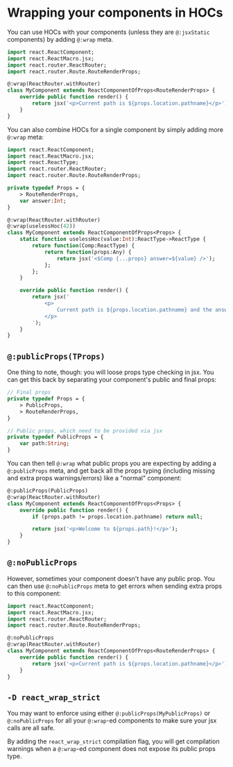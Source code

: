 # Wrapping your components in HOCs

You can use HOCs with your components (unless they are `@:jsxStatic` components)
by adding `@:wrap` meta.

```haxe
import react.ReactComponent;
import react.ReactMacro.jsx;
import react.router.ReactRouter;
import react.router.Route.RouteRenderProps;

@:wrap(ReactRouter.withRouter)
class MyComponent extends ReactComponentOfProps<RouteRenderProps> {
	override public function render() {
		return jsx('<p>Current path is ${props.location.pathname}</p>');
	}
}
```

You can also combine HOCs for a single component by simply adding more `@:wrap`
meta:

```haxe
import react.ReactComponent;
import react.ReactMacro.jsx;
import react.ReactType;
import react.router.ReactRouter;
import react.router.Route.RouteRenderProps;

private typedef Props = {
	> RouteRenderProps,
	var answer:Int;
}

@:wrap(ReactRouter.withRouter)
@:wrap(uselessHoc(42))
class MyComponent extends ReactComponentOfProps<Props> {
	static function uselessHoc(value:Int):ReactType->ReactType {
		return function(Comp:ReactType) {
			return function(props:Any) {
				return jsx('<$Comp {...props} answer=${value} />');
			};
		};
	}

	override public function render() {
		return jsx('
			<p>
				Current path is ${props.location.pathname} and the answer is ${props.answer}
			</p>
		');
	}
}
```

## `@:publicProps(TProps)`

One thing to note, though: you will loose props type checking in jsx. You can
get this back by separating your component's public and final props:

```haxe
// Final props
private typedef Props = {
	> PublicProps,
	> RouteRenderProps,
}

// Public props, which need to be provided via jsx
private typedef PublicProps = {
	var path:String;
}
```

You can then tell `@:wrap` what public props you are expecting by adding a
`@:publicProps` meta, and get back all the props typing (including missing and
extra props warnings/errors) like a "normal" component:

```haxe
@:publicProps(PublicProps)
@:wrap(ReactRouter.withRouter)
class MyComponent extends ReactComponentOfProps<Props> {
	override public function render() {
		if (props.path != props.location.pathname) return null;

		return jsx('<p>Welcome to ${props.path}!</p>');
	}
}
```

## `@:noPublicProps`

However, sometimes your component doesn't have any public prop. You can then use
`@:noPublicProps` meta to get errors when sending extra props to this component:

```haxe
import react.ReactComponent;
import react.ReactMacro.jsx;
import react.router.ReactRouter;
import react.router.Route.RouteRenderProps;

@:noPublicProps
@:wrap(ReactRouter.withRouter)
class MyComponent extends ReactComponentOfProps<RouteRenderProps> {
	override public function render() {
		return jsx('<p>Current path is ${props.location.pathname}</p>');
	}
}
```

## `-D react_wrap_strict`

You may want to enforce using either `@:publicProps(MyPublicProps)` or
`@:noPublicProps` for all your `@:wrap`-ed components to make sure your jsx
calls are all safe.

By adding the `react_wrap_strict` compilation flag, you will get compilation
warnings when a `@:wrap`-ed component does not expose its public props type.

